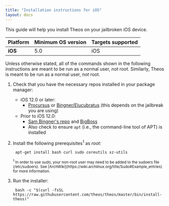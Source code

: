 ```yaml
---
title: "Installation instructions for iOS"
layout: docs
---
```


This guide will help you install Theos on your jailbroken iOS device.

| Platform | Minimum OS version | Targets supported
|----------|--------------------|-------------------|
| **iOS** | 5.0 | iOS |

Unless otherwise stated, all of the commands shown in the following instructions are meant to be run as a normal user, _not_ root. Similarly, Theos is meant to be run as a normal user, _not_ root.

1. Check that you have the necessary repos installed in your package manager:

	* iOS 12.0 or later:
		* [Procursus](https://apt.procurs.us/) or [Bingner/Elucubratus](https://apt.bingner.com/) (this depends on the jailbreak you are using)
	* Prior to iOS 12.0:
		* [Sam Bingner's repo](https://repo.bingner.com/) and [BigBoss](http://apt.thebigboss.org/repofiles/cydia/)
		* Also check to ensure `apt` (i.e., the command-line tool of APT) is installed 

1. Install the following prerequisites<sup>1</sup> as *root*:

		apt-get install bash curl sudo coreutils xz-utils

	<sup>
	<sup>1</sup> In order to use <i>sudo</i>, your non-root user may need to be added to the sudoers file (/etc/sudoers). See [ArchWiki](https://wiki.archlinux.org/title/Sudo#Example_entries) for more information.
	</sup>

1. Run the installer:

		bash -c "$(curl -fsSL https://raw.githubusercontent.com/theos/theos/master/bin/install-theos)"
